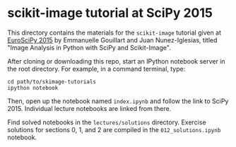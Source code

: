scikit-image tutorial at SciPy 2015
===================================

This directory contains the materials for the ``scikit-image`` tutorial given
at [EuroSciPy 2015](http://scipy2015.scipy.org/ehome/115969/289057) by
Emmanuelle Gouillart and Juan Nunez-Iglesias, titled "Image
Analysis in Python with SciPy and Scikit-Image".

After cloning or downloading this repo, start an IPython notebook server in
the root directory. For example, in a command terminal, type:

    cd path/to/skimage-tutorials
    ipython notebook


Then, open up the notebook named `index.ipynb` and follow the link to SciPy
2015. Individual lecture notebooks are linked from there.


Find solved notebooks in the ``lectures/solutions`` directory. Exercise solutions
for sections 0, 1, and 2 are compiled in the `012_solutions.ipynb` notebook.
